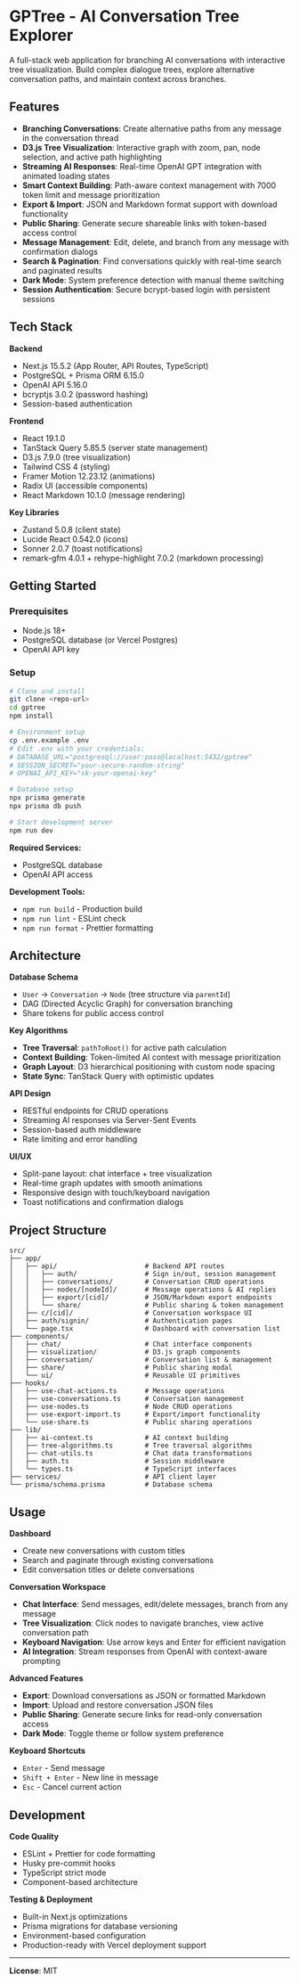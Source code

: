 # GPTree - AI Conversation Tree Explorer

A full-stack web application for branching AI conversations with interactive tree visualization. Build complex dialogue trees, explore alternative conversation paths, and maintain context across branches.

## Features

- **Branching Conversations**: Create alternative paths from any message in the conversation thread
- **D3.js Tree Visualization**: Interactive graph with zoom, pan, node selection, and active path highlighting
- **Streaming AI Responses**: Real-time OpenAI GPT integration with animated loading states
- **Smart Context Building**: Path-aware context management with 7000 token limit and message prioritization
- **Export & Import**: JSON and Markdown format support with download functionality
- **Public Sharing**: Generate secure shareable links with token-based access control
- **Message Management**: Edit, delete, and branch from any message with confirmation dialogs
- **Search & Pagination**: Find conversations quickly with real-time search and paginated results
- **Dark Mode**: System preference detection with manual theme switching
- **Session Authentication**: Secure bcrypt-based login with persistent sessions

## Tech Stack

**Backend**
- Next.js 15.5.2 (App Router, API Routes, TypeScript)
- PostgreSQL + Prisma ORM 6.15.0
- OpenAI API 5.16.0
- bcryptjs 3.0.2 (password hashing)
- Session-based authentication

**Frontend**
- React 19.1.0
- TanStack Query 5.85.5 (server state management)
- D3.js 7.9.0 (tree visualization)
- Tailwind CSS 4 (styling)
- Framer Motion 12.23.12 (animations)
- Radix UI (accessible components)
- React Markdown 10.1.0 (message rendering)

**Key Libraries**
- Zustand 5.0.8 (client state)
- Lucide React 0.542.0 (icons)
- Sonner 2.0.7 (toast notifications)
- remark-gfm 4.0.1 + rehype-highlight 7.0.2 (markdown processing)

## Getting Started

### Prerequisites

- Node.js 18+
- PostgreSQL database (or Vercel Postgres)
- OpenAI API key

### Setup

```bash
# Clone and install
git clone <repo-url>
cd gptree
npm install

# Environment setup
cp .env.example .env
# Edit .env with your credentials:
# DATABASE_URL="postgresql://user:pass@localhost:5432/gptree"
# SESSION_SECRET="your-secure-random-string"
# OPENAI_API_KEY="sk-your-openai-key"

# Database setup
npx prisma generate
npx prisma db push

# Start development server
npm run dev
```

**Required Services:**
- PostgreSQL database
- OpenAI API access

**Development Tools:**
- `npm run build` - Production build
- `npm run lint` - ESLint check
- `npm run format` - Prettier formatting

## Architecture

**Database Schema**
- `User` → `Conversation` → `Node` (tree structure via `parentId`)
- DAG (Directed Acyclic Graph) for conversation branching
- Share tokens for public access control

**Key Algorithms**
- **Tree Traversal**: `pathToRoot()` for active path calculation
- **Context Building**: Token-limited AI context with message prioritization
- **Graph Layout**: D3 hierarchical positioning with custom node spacing
- **State Sync**: TanStack Query with optimistic updates

**API Design**
- RESTful endpoints for CRUD operations
- Streaming AI responses via Server-Sent Events
- Session-based auth middleware
- Rate limiting and error handling

**UI/UX**
- Split-pane layout: chat interface + tree visualization
- Real-time graph updates with smooth animations
- Responsive design with touch/keyboard navigation
- Toast notifications and confirmation dialogs

## Project Structure

```
src/
├── app/
│   ├── api/                      # Backend API routes
│   │   ├── auth/                 # Sign in/out, session management  
│   │   ├── conversations/        # Conversation CRUD operations
│   │   ├── nodes/[nodeId]/       # Message operations & AI replies
│   │   ├── export/[cid]/         # JSON/Markdown export endpoints
│   │   └── share/                # Public sharing & token management
│   ├── c/[cid]/                  # Conversation workspace UI
│   ├── auth/signin/              # Authentication pages
│   └── page.tsx                  # Dashboard with conversation list
├── components/
│   ├── chat/                     # Chat interface components
│   ├── visualization/            # D3.js graph components
│   ├── conversation/             # Conversation list & management
│   ├── share/                    # Public sharing modal
│   └── ui/                       # Reusable UI primitives
├── hooks/
│   ├── use-chat-actions.ts       # Message operations
│   ├── use-conversations.ts      # Conversation management  
│   ├── use-nodes.ts              # Node CRUD operations
│   ├── use-export-import.ts      # Export/import functionality
│   └── use-share.ts              # Public sharing operations
├── lib/
│   ├── ai-context.ts             # AI context building
│   ├── tree-algorithms.ts        # Tree traversal algorithms
│   ├── chat-utils.ts             # Chat data transformations
│   ├── auth.ts                   # Session middleware
│   └── types.ts                  # TypeScript interfaces
├── services/                     # API client layer
└── prisma/schema.prisma          # Database schema
```

## Usage

**Dashboard**
- Create new conversations with custom titles
- Search and paginate through existing conversations
- Edit conversation titles or delete conversations

**Conversation Workspace**
- **Chat Interface**: Send messages, edit/delete messages, branch from any message
- **Tree Visualization**: Click nodes to navigate branches, view active conversation path
- **Keyboard Navigation**: Use arrow keys and Enter for efficient navigation
- **AI Integration**: Stream responses from OpenAI with context-aware prompting

**Advanced Features**
- **Export**: Download conversations as JSON or formatted Markdown
- **Import**: Upload and restore conversation JSON files
- **Public Sharing**: Generate secure links for read-only conversation access
- **Dark Mode**: Toggle theme or follow system preference

**Keyboard Shortcuts**
- `Enter` - Send message
- `Shift + Enter` - New line in message
- `Esc` - Cancel current action

## Development

**Code Quality**
- ESLint + Prettier for code formatting
- Husky pre-commit hooks
- TypeScript strict mode
- Component-based architecture

**Testing & Deployment**
- Built-in Next.js optimizations
- Prisma migrations for database versioning
- Environment-based configuration
- Production-ready with Vercel deployment support

---

**License**: MIT
